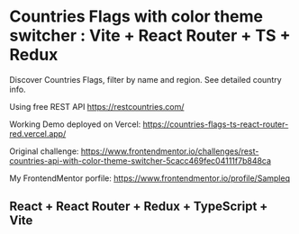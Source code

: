 # Countries Flags with color theme switcher : Vite + React Router + TS + Redux

Discover Countries Flags, filter by name and region. See detailed country info.

Using free REST API https://restcountries.com/

Working Demo deployed on Vercel: https://countries-flags-ts-react-router-red.vercel.app/

Original challenge: https://www.frontendmentor.io/challenges/rest-countries-api-with-color-theme-switcher-5cacc469fec04111f7b848ca

My FrontendMentor porfile: https://www.frontendmentor.io/profile/Sampleq

## React + React Router + Redux + TypeScript + Vite
